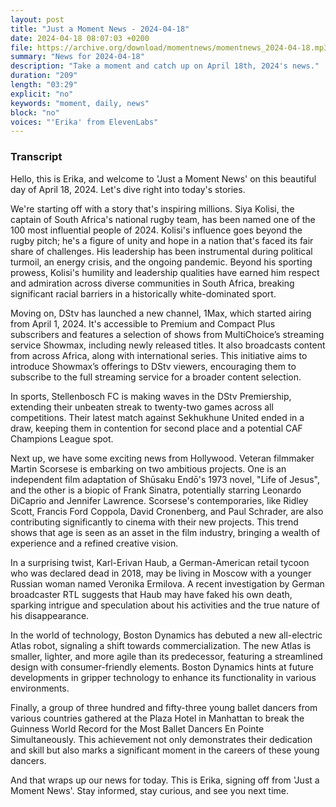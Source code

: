 ```yaml
---
layout: post
title: "Just a Moment News - 2024-04-18"
date: 2024-04-18 08:07:03 +0200
file: https://archive.org/download/momentnews/momentnews_2024-04-18.mp3
summary: "News for 2024-04-18"
description: "Take a moment and catch up on April 18th, 2024's news."
duration: "209"
length: "03:29"
explicit: "no"
keywords: "moment, daily, news"
block: "no"
voices: "'Erika' from ElevenLabs"
---
```


### Transcript

Hello, this is Erika, and welcome to 'Just a Moment News' on this beautiful day of April 18, 2024. Let's dive right into today's stories.

We're starting off with a story that's inspiring millions. Siya Kolisi, the captain of South Africa's national rugby team, has been named one of the 100 most influential people of 2024. Kolisi's influence goes beyond the rugby pitch; he's a figure of unity and hope in a nation that's faced its fair share of challenges. His leadership has been instrumental during political turmoil, an energy crisis, and the ongoing pandemic. Beyond his sporting prowess, Kolisi's humility and leadership qualities have earned him respect and admiration across diverse communities in South Africa, breaking significant racial barriers in a historically white-dominated sport.

Moving on, DStv has launched a new channel, 1Max, which started airing from April 1, 2024. It's accessible to Premium and Compact Plus subscribers and features a selection of shows from MultiChoice’s streaming service Showmax, including newly released titles. It also broadcasts content from across Africa, along with international series. This initiative aims to introduce Showmax’s offerings to DStv viewers, encouraging them to subscribe to the full streaming service for a broader content selection.

In sports, Stellenbosch FC is making waves in the DStv Premiership, extending their unbeaten streak to twenty-two games across all competitions. Their latest match against Sekhukhune United ended in a draw, keeping them in contention for second place and a potential CAF Champions League spot.

Next up, we have some exciting news from Hollywood. Veteran filmmaker Martin Scorsese is embarking on two ambitious projects. One is an independent film adaptation of Shūsaku Endō's 1973 novel, "Life of Jesus", and the other is a biopic of Frank Sinatra, potentially starring Leonardo DiCaprio and Jennifer Lawrence. Scorsese's contemporaries, like Ridley Scott, Francis Ford Coppola, David Cronenberg, and Paul Schrader, are also contributing significantly to cinema with their new projects. This trend shows that age is seen as an asset in the film industry, bringing a wealth of experience and a refined creative vision.

In a surprising twist, Karl-Erivan Haub, a German-American retail tycoon who was declared dead in 2018, may be living in Moscow with a younger Russian woman named Veronika Ermilova. A recent investigation by German broadcaster RTL suggests that Haub may have faked his own death, sparking intrigue and speculation about his activities and the true nature of his disappearance.

In the world of technology, Boston Dynamics has debuted a new all-electric Atlas robot, signaling a shift towards commercialization. The new Atlas is smaller, lighter, and more agile than its predecessor, featuring a streamlined design with consumer-friendly elements. Boston Dynamics hints at future developments in gripper technology to enhance its functionality in various environments.

Finally, a group of three hundred and fifty-three young ballet dancers from various countries gathered at the Plaza Hotel in Manhattan to break the Guinness World Record for the Most Ballet Dancers En Pointe Simultaneously. This achievement not only demonstrates their dedication and skill but also marks a significant moment in the careers of these young dancers.

And that wraps up our news for today. This is Erika, signing off from 'Just a Moment News'. Stay informed, stay curious, and see you next time.
